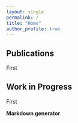 ```yaml
---
layout: single
permalink: /
title: "Home"
author_profile: true
---
```


## Publications
First

## Work in Progress
First

**Markdown generator**

